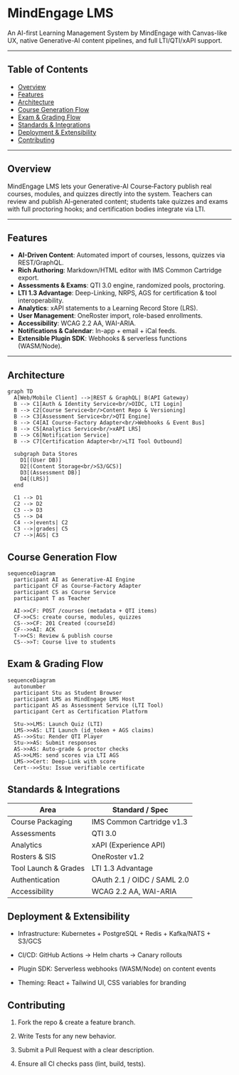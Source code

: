 # MindEngage LMS

An AI-first Learning Management System by MindEngage with Canvas-like UX, native Generative-AI content pipelines, and full LTI/QTI/xAPI support.

---

## Table of Contents

- [Overview](#overview)  
- [Features](#features)  
- [Architecture](#architecture)  
- [Course Generation Flow](#course-generation-flow)  
- [Exam & Grading Flow](#exam--grading-flow)  
- [Standards & Integrations](#standards--integrations)  
- [Deployment & Extensibility](#deployment--extensibility)  
- [Contributing](#contributing)  

---

## Overview

MindEngage LMS lets your Generative-AI Course‐Factory publish real courses, modules, and quizzes directly into the system. Teachers can review and publish AI‐generated content; students take quizzes and exams with full proctoring hooks; and certification bodies integrate via LTI.

---

## Features

- **AI-Driven Content**: Automated import of courses, lessons, quizzes via REST/GraphQL.  
- **Rich Authoring**: Markdown/HTML editor with IMS Common Cartridge export.  
- **Assessments & Exams**: QTI 3.0 engine, randomized pools, proctoring.  
- **LTI 1.3 Advantage**: Deep-Linking, NRPS, AGS for certification & tool interoperability.  
- **Analytics**: xAPI statements to a Learning Record Store (LRS).  
- **User Management**: OneRoster import, role-based enrollments.  
- **Accessibility**: WCAG 2.2 AA, WAI-ARIA.  
- **Notifications & Calendar**: In-app + email + iCal feeds.  
- **Extensible Plugin SDK**: Webhooks & serverless functions (WASM/Node).

---

## Architecture

```mermaid
graph TD
  A[Web/Mobile Client] -->|REST & GraphQL| B(API Gateway)
  B --> C1[Auth & Identity Service<br/>OIDC, LTI Login]
  B --> C2[Course Service<br/>Content Repo & Versioning]
  B --> C3[Assessment Service<br/>QTI Engine]
  B --> C4[AI Course-Factory Adapter<br/>Webhooks & Event Bus]
  B --> C5[Analytics Service<br/>xAPI LRS]
  B --> C6[Notification Service]
  B --> C7[Certification Adapter<br/>LTI Tool Outbound]

  subgraph Data Stores
    D1[(User DB)]
    D2[(Content Storage<br/>S3/GCS)]
    D3[(Assessment DB)]
    D4[(LRS)]
  end

  C1 --> D1
  C2 --> D2
  C3 --> D3
  C5 --> D4
  C4 -->|events| C2
  C3 -->|grades| C5
  C7 -->|AGS| C3
```

## Course Generation Flow

```mermaid
sequenceDiagram
  participant AI as Generative-AI Engine
  participant CF as Course-Factory Adapter
  participant CS as Course Service
  participant T as Teacher

  AI->>CF: POST /courses (metadata + QTI items)
  CF->>CS: create course, modules, quizzes
  CS-->>CF: 201 Created (courseId)
  CF-->>AI: ACK
  T->>CS: Review & publish course
  CS-->>T: Course live to students
```

## Exam & Grading Flow

```mermaid
sequenceDiagram
  autonumber
  participant Stu as Student Browser
  participant LMS as MindEngage LMS Host
  participant AS as Assessment Service (LTI Tool)
  participant Cert as Certification Platform

  Stu->>LMS: Launch Quiz (LTI)
  LMS->>AS: LTI Launch (id_token + AGS claims)
  AS-->>Stu: Render QTI Player
  Stu->>AS: Submit responses
  AS->>AS: Auto-grade & proctor checks
  AS->>LMS: send scores via LTI AGS
  LMS->>Cert: Deep-Link with score
  Cert-->>Stu: Issue verifiable certificate
```

## Standards & Integrations

| Area                 | Standard / Spec             |
| -------------------- | --------------------------- |
| Course Packaging     | IMS Common Cartridge v1.3   |
| Assessments          | QTI 3.0                     |
| Analytics            | xAPI (Experience API)       |
| Rosters & SIS        | OneRoster v1.2              |
| Tool Launch & Grades | LTI 1.3 Advantage           |
| Authentication       | OAuth 2.1 / OIDC / SAML 2.0 |
| Accessibility        | WCAG 2.2 AA, WAI-ARIA       |

## Deployment & Extensibility

* Infrastructure: Kubernetes + PostgreSQL + Redis + Kafka/NATS + S3/GCS

* CI/CD: GitHub Actions → Helm charts → Canary rollouts

* Plugin SDK: Serverless webhooks (WASM/Node) on content events

* Theming: React + Tailwind UI, CSS variables for branding

## Contributing

1. Fork the repo & create a feature branch.

2. Write Tests for any new behavior.

3. Submit a Pull Request with a clear description.

4. Ensure all CI checks pass (lint, build, tests).